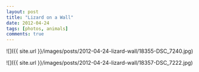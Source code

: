 ```yaml
---
layout: post
title: "Lizard on a Wall"
date: 2012-04-24
tags: [photos, animals]
comments: true
---
```

![]({{ site.url }}/images/posts/2012-04-24-lizard-wall/18355-DSC_7240.jpg)

![]({{ site.url }}/images/posts/2012-04-24-lizard-wall/18357-DSC_7222.jpg)

